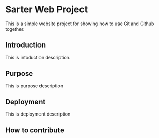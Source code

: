 # Sarter Web Project 

This is a simple website project for showing how to use Git and Github together.

## Introduction

This is intoduction description. 

## Purpose

This is purpose description 

## Deployment 

This is deployment description

## How to contribute 